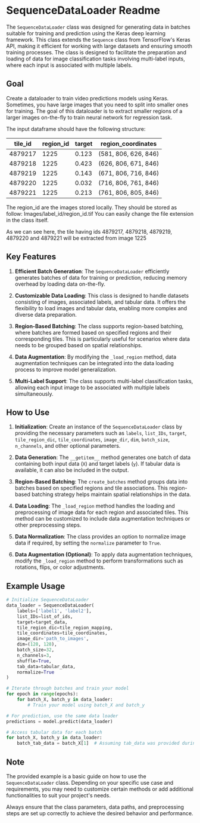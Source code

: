 # SequenceDataLoader Readme

The `SequenceDataLoader` class was designed for generating data in batches suitable for training and prediction using the Keras deep learning framework. This class extends the `Sequence` class from TensorFlow's Keras API, making it efficient for working with large datasets and ensuring smooth training processes. The class is designed to facilitate the preparation and loading of data for image classification tasks involving multi-label inputs, where each input is associated with multiple labels.

## Goal

Create a dataloader to train video predictions models using Keras. Sometimes, you have large images that you need to split into smaller ones for training. 
The goal of this dataloader is to extract smaller regions of a larger images on-the-fly to train neural network for regression task. 

The input dataframe should have the following structure:

| tile_id  | region_id | target | region_coordinates   |
|----------|-----------|--------|----------------------|
| 4879217  | 1225      | 0.123    | (581, 806, 626, 846) |
| 4879218  | 1225      | 0.423    | (626, 806, 671, 846) |
| 4879219  | 1225      | 0.143    | (671, 806, 716, 846) |
| 4879220  | 1225      | 0.032    | (716, 806, 761, 846) |
| 4879221  | 1225      | 0.213    | (761, 806, 805, 846) |

The region_id are the images stored locally. They should be stored as follow:
Images/label_id/region_id.tif You can easily change the file extension in the class itself. 

As we can see here, the tile having ids 4879217, 4879218, 4879219, 4879220 and 4879221 will be extracted from image 1225




## Key Features

1. **Efficient Batch Generation**: The `SequenceDataLoader` efficiently generates batches of data for training or prediction, reducing memory overhead by loading data on-the-fly.

2. **Customizable Data Loading**: This class is designed to handle datasets consisting of images, associated labels, and tabular data. It offers the flexibility to load images and tabular data, enabling more complex and diverse data preparation.

3. **Region-Based Batching**: The class supports region-based batching, where batches are formed based on specified regions and their corresponding tiles. This is particularly useful for scenarios where data needs to be grouped based on spatial relationships.

4. **Data Augmentation**: By modifying the `_load_region` method, data augmentation techniques can be integrated into the data loading process to improve model generalization.

5. **Multi-Label Support**: The class supports multi-label classification tasks, allowing each input image to be associated with multiple labels simultaneously.

## How to Use

1. **Initialization**: Create an instance of the `SequenceDataLoader` class by providing the necessary parameters such as `labels`, `list_IDs`, `target`, `tile_region_dic`, `tile_coordinates`, `image_dir`, `dim`, `batch_size`, `n_channels`, and other optional parameters.

2. **Data Generation**: The `__getitem__` method generates one batch of data containing both input data (`X`) and target labels (`y`). If tabular data is available, it can also be included in the output.

3. **Region-Based Batching**: The `create_batches` method groups data into batches based on specified regions and tile associations. This region-based batching strategy helps maintain spatial relationships in the data.

4. **Data Loading**: The `_load_region` method handles the loading and preprocessing of image data for each region and associated tiles. This method can be customized to include data augmentation techniques or other preprocessing steps.

5. **Data Normalization**: The class provides an option to normalize image data if required, by setting the `normalize` parameter to `True`.

6. **Data Augmentation (Optional)**: To apply data augmentation techniques, modify the `_load_region` method to perform transformations such as rotations, flips, or color adjustments.

## Example Usage

```python
# Initialize SequenceDataLoader
data_loader = SequenceDataLoader(
    labels=['label1', 'label2'],
    list_IDs=list_of_ids,
    target=target_data,
    tile_region_dic=tile_region_mapping,
    tile_coordinates=tile_coordinates,
    image_dir='path_to_images',
    dim=(128, 128),
    batch_size=32,
    n_channels=3,
    shuffle=True,
    tab_data=tabular_data,
    normalize=True
)

# Iterate through batches and train your model
for epoch in range(epochs):
    for batch_X, batch_y in data_loader:
        # Train your model using batch_X and batch_y

# For prediction, use the same data loader
predictions = model.predict(data_loader)

# Access tabular data for each batch
for batch_X, batch_y in data_loader:
    batch_tab_data = batch_X[1]  # Assuming tab_data was provided during initialization
```

## Note

The provided example is a basic guide on how to use the `SequenceDataLoader` class. Depending on your specific use case and requirements, you may need to customize certain methods or add additional functionalities to suit your project's needs.

Always ensure that the class parameters, data paths, and preprocessing steps are set up correctly to achieve the desired behavior and performance.
